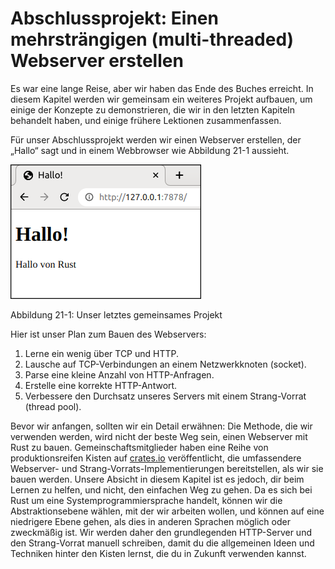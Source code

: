 # Abschlussprojekt: Einen mehrsträngigen (multi-threaded) Webserver erstellen

Es war eine lange Reise, aber wir haben das Ende des Buches erreicht. In diesem
Kapitel werden wir gemeinsam ein weiteres Projekt aufbauen, um einige der
Konzepte zu demonstrieren, die wir in den letzten Kapiteln behandelt haben, und
einige frühere Lektionen zusammenfassen.

Für unser Abschlussprojekt werden wir einen Webserver erstellen, der „Hallo“
sagt und in einem Webbrowser wie Abbildung 21-1 aussieht.

![Hallo von Rust](img/trpl21-01.png)

<span class="caption">Abbildung 21-1: Unser letztes gemeinsames Projekt</span>

Hier ist unser Plan zum Bauen des Webservers:

1. Lerne ein wenig über TCP und HTTP.
2. Lausche auf TCP-Verbindungen an einem Netzwerkknoten (socket).
3. Parse eine kleine Anzahl von HTTP-Anfragen.
4. Erstelle eine korrekte HTTP-Antwort.
5. Verbessere den Durchsatz unseres Servers mit einem Strang-Vorrat (thread
   pool).

Bevor wir anfangen, sollten wir ein Detail erwähnen: Die Methode, die wir
verwenden werden, wird nicht der beste Weg sein, einen Webserver mit Rust zu
bauen. Gemeinschaftsmitglieder haben eine Reihe von produktionsreifen Kisten
auf [crates.io][crates] veröffentlicht, die umfassendere Webserver- und
Strang-Vorrats-Implementierungen bereitstellen, als wir sie bauen werden.
Unsere Absicht in diesem Kapitel ist es jedoch, dir beim Lernen zu helfen, und
nicht, den einfachen Weg zu gehen. Da es sich bei Rust um eine
Systemprogrammiersprache handelt, können wir die Abstraktionsebene wählen, mit
der wir arbeiten wollen, und können auf eine niedrigere Ebene gehen, als dies
in anderen Sprachen möglich oder zweckmäßig ist. Wir werden daher den
grundlegenden HTTP-Server und den Strang-Vorrat manuell schreiben, damit du die
allgemeinen Ideen und Techniken hinter den Kisten lernst, die du in Zukunft
verwenden kannst.

[crates]: https://crates.io/

